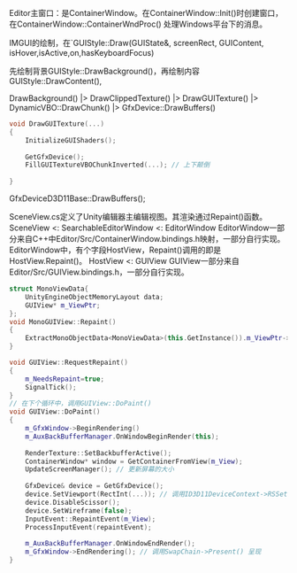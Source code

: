 Editor主窗口：是ContainerWindow。在ContainerWindow::Init()时创建窗口，在ContainerWindow::ContainerWndProc() 处理Windows平台下的消息。




IMGUI的绘制，在`GUIStyle::Draw(GUIState&, screenRect, GUIContent, isHover,isActive,on,hasKeyboardFocus)

先绘制背景GUIStyle::DrawBackground()，再绘制内容 GUIStyle::DrawContent(),

DrawBackground() |> DrawClippedTexture() |> DrawGUITexture() |> DynamicVBO::DrawChunk() |> GfxDevice::DrawBuffers()

```c++
void DrawGUITexture(...)
{
	InitializeGUIShaders();
	
	GetGfxDevice();
	FillGUITextureVBOChunkInverted(...); // 上下颠倒
	
}
```



GfxDeviceD3D11Base::DrawBuffers();


SceneView.cs定义了Unity编辑器主编辑视图。其渲染通过Repaint()函数。
SceneView <: SearchableEditorWindow <: EditorWindow
EditorWindow一部分来自C++中Editor/Src/ContainerWindow.bindings.h映射，一部分自行实现。
EditorWindow中，有个字段HostView，Repaint()调用的即是HostView.Repaint()。
HostView <: GUIView
GUIView一部分来自Editor/Src/GUIView.bindings.h，一部分自行实现。
```c++
struct MonoViewData{
	UnityEngineObjectMemoryLayout data;
    GUIView* m_ViewPtr;
};
void MonoGUIView::Repaint()
{
	ExtractMonoObjectData<MonoViewData>(this.GetInstance()).m_ViewPtr->RequestRepaint();
}

void GUIView::RequestRepaint()
{
	m_NeedsRepaint=true;
	SignalTick();
}
// 在下个循环中，调用GUIView::DoPaint()
void GUIView::DoPaint()
{
	m_GfxWindow->BeginRendering()
	m_AuxBackBufferManager.OnWindowBeginRender(this);
	
	RenderTexture::SetBackbufferActive();
	ContainerWindow* window = GetContainerFromView(m_View);
	UpdateScreenManager(); // 更新屏幕的大小
	
	GfxDevice& device = GetGfxDevice();
	device.SetViewport(RectInt(...)); // 调用ID3D11DeviceContext->RSSetViewports()
	device.DisableScissor();
	device.SetWireframe(false);
	InputEvent::RepaintEvent(m_View);
	ProcessInputEvent(repaintEvent);
	
	m_AuxBackBufferManager.OnWindowEndRender();
	m_GfxWindow->EndRendering(); // 调用SwapChain->Present() 呈现
}
```
